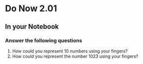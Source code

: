 # Do Now 2.01

## In your Notebook
### Answer the following questions

1. How could you represent 10 numbers using your fingers?
2. How could you represent the number 1023 using your fingers?

